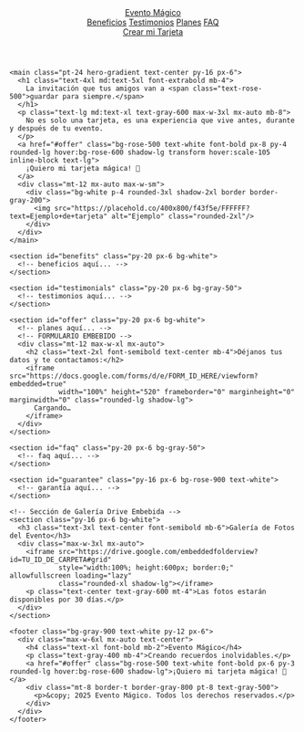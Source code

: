 <!DOCTYPE html>
<html lang="es">
<head>
  <meta charset="UTF-8">
  <meta name="viewport" content="width=device-width, initial-scale=1.0">
  <title>Evento Mágico - Invitaciones que tus amigos recordarán</title>
  <script src="https://cdn.tailwindcss.com"></script>
  <link rel="preconnect" href="https://fonts.googleapis.com">
  <link rel="preconnect" href="https://fonts.gstatic.com" crossorigin>
  <link href="https://fonts.googleapis.com/css2?family=Inter:wght@400;500;600;700;800&display=swap" rel="stylesheet">
  <script src="https://unpkg.com/feather-icons"></script>
  <style>
    body { font-family: 'Inter', sans-serif; }
    html { scroll-behavior: smooth; }
    .hero-gradient { background: linear-gradient(180deg, #fff1f2 0%, #ffffff 100%); }
  </style>
</head>
<body class="bg-white text-gray-800">
  <div class="container mx-auto">
    <header class="fixed top-0 left-0 right-0 bg-white/80 backdrop-blur-sm z-50 shadow-sm">
      <div class="container mx-auto px-6 py-4 flex justify-between items-center">
        <a href="#" class="text-2xl font-bold text-gray-900 flex items-center">
          <span class="bg-rose-500 text-white rounded-md p-2 mr-2"><i data-feather="star"></i></span>
          Evento Mágico
        </a>
        <nav class="hidden md:flex items-center space-x-6">
          <a href="#benefits" class="text-gray-600 hover:text-rose-500">Beneficios</a>
          <a href="#testimonials" class="text-gray-600 hover:text-rose-500">Testimonios</a>
          <a href="#offer" class="text-gray-600 hover:text-rose-500">Planes</a>
          <a href="#faq" class="text-gray-600 hover:text-rose-500">FAQ</a>
        </nav>
        <a href="#offer" class="hidden md:block bg-rose-500 text-white font-semibold px-5 py-2 rounded-lg hover:bg-rose-600 shadow-md">
          Crear mi Tarjeta
        </a>
      </div>
    </header>

    <main class="pt-24 hero-gradient text-center py-16 px-6">
      <h1 class="text-4xl md:text-5xl font-extrabold mb-4">
        La invitación que tus amigos van a <span class="text-rose-500">guardar para siempre.</span>
      </h1>
      <p class="text-lg md:text-xl text-gray-600 max-w-3xl mx-auto mb-8">
        No es solo una tarjeta, es una experiencia que vive antes, durante y después de tu evento.
      </p>
      <a href="#offer" class="bg-rose-500 text-white font-bold px-8 py-4 rounded-lg hover:bg-rose-600 shadow-lg transform hover:scale-105 inline-block text-lg">
        ¡Quiero mi tarjeta mágica! 🎉
      </a>
      <div class="mt-12 mx-auto max-w-sm">
        <div class="bg-white p-4 rounded-3xl shadow-2xl border border-gray-200">
          <img src="https://placehold.co/400x800/f43f5e/FFFFFF?text=Ejemplo+de+tarjeta" alt="Ejemplo" class="rounded-2xl"/>
        </div>
      </div>
    </main>

    <section id="benefits" class="py-20 px-6 bg-white">
      <!-- beneficios aquí... -->
    </section>

    <section id="testimonials" class="py-20 px-6 bg-gray-50">
      <!-- testimonios aquí... -->
    </section>

    <section id="offer" class="py-20 px-6 bg-white">
      <!-- planes aquí... -->
      <!-- FORMULARIO EMBEBIDO -->
      <div class="mt-12 max-w-xl mx-auto">
        <h2 class="text-2xl font-semibold text-center mb-4">Déjanos tus datos y te contactamos:</h2>
        <iframe src="https://docs.google.com/forms/d/e/FORM_ID_HERE/viewform?embedded=true"
                width="100%" height="520" frameborder="0" marginheight="0" marginwidth="0" class="rounded-lg shadow-lg">
          Cargando…
        </iframe>
      </div>
    </section>

    <section id="faq" class="py-20 px-6 bg-gray-50">
      <!-- faq aquí... -->
    </section>

    <section id="guarantee" class="py-16 px-6 bg-rose-900 text-white">
      <!-- garantía aquí... -->
    </section>

    <!-- Sección de Galería Drive Embebida -->
    <section class="py-16 px-6 bg-white">
      <h3 class="text-3xl text-center font-semibold mb-6">Galería de Fotos del Evento</h3>
      <div class="max-w-3xl mx-auto">
        <iframe src="https://drive.google.com/embeddedfolderview?id=TU_ID_DE_CARPETA#grid"
                style="width:100%; height:600px; border:0;" allowfullscreen loading="lazy"
                class="rounded-xl shadow-lg"></iframe>
        <p class="text-center text-gray-600 mt-4">Las fotos estarán disponibles por 30 días.</p>
      </div>
    </section>

    <footer class="bg-gray-900 text-white py-12 px-6">
      <div class="max-w-6xl mx-auto text-center">
        <h4 class="text-xl font-bold mb-2">Evento Mágico</h4>
        <p class="text-gray-400 mb-4">Creando recuerdos inolvidables.</p>
        <a href="#offer" class="bg-rose-500 text-white font-bold px-6 py-3 rounded-lg hover:bg-rose-600 shadow-lg">¡Quiero mi tarjeta mágica! 🎉</a>
        <div class="mt-8 border-t border-gray-800 pt-8 text-gray-500">
          <p>&copy; 2025 Evento Mágico. Todos los derechos reservados.</p>
        </div>
      </div>
    </footer>
  </div>

  <!-- Botón flotante de WhatsApp -->
  <a href="https://wa.me/593999999999?text=Hola!%20Estoy%20interesado%20en%20crear%20mi%20tarjeta%20mágica"
     class="fixed bottom-6 right-6 z-50 bg-green-500 hover:bg-green-600 text-white p-4 rounded-full shadow-lg transition duration-300"
     target="_blank" rel="noopener noreferrer">
    <i class="fa fa-whatsapp"></i>
  </a>

  <script>
    feather.replace();
  </script>
</body>
</html>
